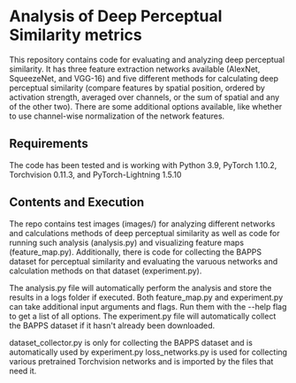 # Analysis of Deep Perceptual Similarity metrics
This repository contains code for evaluating and analyzing deep perceptual similarity.
It has three feature extraction networks available (AlexNet, SqueezeNet, and VGG-16) and five different methods for calculating deep perceptual similarity (compare features by spatial position, ordered by activation strength, averaged over channels, or the sum of spatial and any of the other two).
There are some additional options available, like whether to use channel-wise normalization of the network features.

## Requirements
The code has been tested and is working with Python 3.9, PyTorch 1.10.2, Torchvision 0.11.3, and PyTorch-Lightning 1.5.10

## Contents and Execution
The repo contains test images (images/) for analyzing different networks and calculations methods of deep perceptual similarity as well as code for running such analysis (analysis.py) and visualizing feature maps (feature_map.py).
Additionally, there is code for collecting the BAPPS dataset for perceptual similarity and evaluating the varuous networks and calculation methods on that dataset (experiment.py).

The analysis.py file will automatically perform the analysis and store the results in a logs folder if executed.
Both feature_map.py and experiment.py can take additional input arguments and flags. Run them with the --help flag to get a list of all options.
The experiment.py file will automatically collect the BAPPS dataset if it hasn't already been downloaded.

dataset_collector.py is only for collecting the BAPPS dataset and is automatically used by experiment.py
loss_networks.py is used for collecting various pretrained Torchvision networks and is imported by the files that need it.
